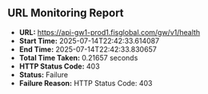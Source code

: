 ## URL Monitoring Report

- **URL:** https://api-gw1-prod1.fisglobal.com/gw/v1/health
- **Start Time:** 2025-07-14T22:42:33.614087
- **End Time:** 2025-07-14T22:42:33.830657
- **Total Time Taken:** 0.21657 seconds
- **HTTP Status Code:** 403
- **Status:** Failure
- **Failure Reason:** HTTP Status Code: 403
